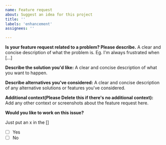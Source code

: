 ```yaml
---
name: Feature request
about: Suggest an idea for this project
title: ''
labels: 'enhancement'
assignees: ''

---
```


**Is your feature request related to a problem? Please describe.**
A clear and concise description of what the problem is. Eg. I'm always frustrated when [...]

**Describe the solution you'd like:**
A clear and concise description of what you want to happen.

**Describe alternatives you've considered:**
A clear and concise description of any alternative solutions or features you've considered.

**Additional context(Please Delete this if there's no additional context):**
Add any other context or screenshots about the feature request here.

**Would you like to work on this issue?**

Just put an x in the []
- [ ] Yes
- [ ] No
